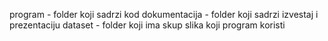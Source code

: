 program - folder koji sadrzi kod
dokumentacija - folder koji sadrzi izvestaj i prezentaciju
dataset - folder koji ima skup slika koji program koristi
